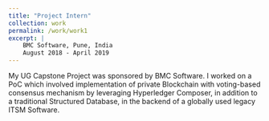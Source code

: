 ```yaml
---
title: "Project Intern"
collection: work
permalink: /work/work1
excerpt: |
    BMC Software, Pune, India
    August 2018 - April 2019
---
```


My UG Capstone Project was sponsored by BMC Software. I worked on a PoC which involved implementation of private Blockchain with voting-based consensus mechanism by leveraging
Hyperledger Composer, in addition to a traditional Structured Database, in the backend of a globally used legacy ITSM Software.
